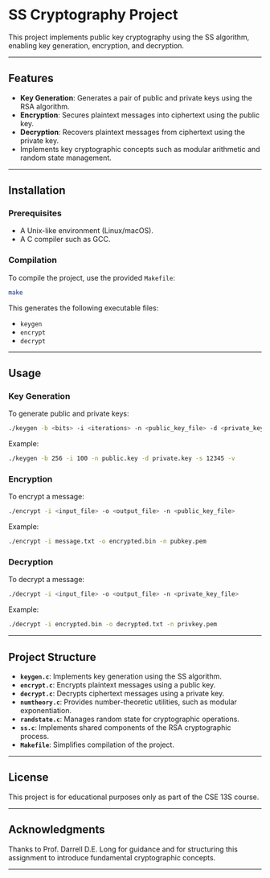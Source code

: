 
# SS Cryptography Project

This project implements public key cryptography using the SS algorithm, enabling key generation, encryption, and decryption.

---

## Features

- **Key Generation**: Generates a pair of public and private keys using the RSA algorithm.
- **Encryption**: Secures plaintext messages into ciphertext using the public key.
- **Decryption**: Recovers plaintext messages from ciphertext using the private key.
- Implements key cryptographic concepts such as modular arithmetic and random state management.

---

## Installation

### Prerequisites
- A Unix-like environment (Linux/macOS).
- A C compiler such as GCC.

### Compilation
To compile the project, use the provided `Makefile`:
```bash
make
```
This generates the following executable files:
- `keygen`
- `encrypt`
- `decrypt`

---

## Usage

### Key Generation
To generate public and private keys:
```bash
./keygen -b <bits> -i <iterations> -n <public_key_file> -d <private_key_file> -s <seed> -v
```
Example:
```bash
./keygen -b 256 -i 100 -n public.key -d private.key -s 12345 -v
```

### Encryption
To encrypt a message:
```bash
./encrypt -i <input_file> -o <output_file> -n <public_key_file>
```
Example:
```bash
./encrypt -i message.txt -o encrypted.bin -n pubkey.pem
```

### Decryption
To decrypt a message:
```bash
./decrypt -i <input_file> -o <output_file> -n <private_key_file>
```
Example:
```bash
./decrypt -i encrypted.bin -o decrypted.txt -n privkey.pem
```

---

## Project Structure

- **`keygen.c`**: Implements key generation using the SS algorithm.
- **`encrypt.c`**: Encrypts plaintext messages using a public key.
- **`decrypt.c`**: Decrypts ciphertext messages using a private key.
- **`numtheory.c`**: Provides number-theoretic utilities, such as modular exponentiation.
- **`randstate.c`**: Manages random state for cryptographic operations.
- **`ss.c`**: Implements shared components of the RSA cryptographic process.
- **`Makefile`**: Simplifies compilation of the project.

---

## License

This project is for educational purposes only as part of the CSE 13S course.

---

## Acknowledgments

Thanks to Prof. Darrell D.E. Long for guidance and for structuring this assignment to introduce fundamental cryptographic concepts.

---
